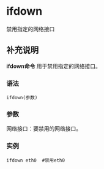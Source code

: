 ifdown
===

禁用指定的网络接口

## 补充说明

**ifdown命令** 用于禁用指定的网络接口。

###  语法

```shell
ifdown(参数)
```

###  参数

网络接口：要禁用的网络接口。

###  实例

```shell
ifdown eth0  #禁用eth0
```


<!-- Linux命令行搜索引擎：https://jaywcjlove.github.io/linux-command/ -->